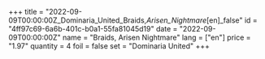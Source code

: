 +++
title = "2022-09-09T00:00:00Z_Dominaria_United_Braids,_Arisen_Nightmare_[en]_false"
id = "4ff97c69-6a6b-401c-b0a1-55fa81045d19"
date = "2022-09-09T00:00:00Z"
name = "Braids, Arisen Nightmare"
lang = ["en"]
price = "1.97"
quantity = 4
foil = false
set = "Dominaria United"
+++
